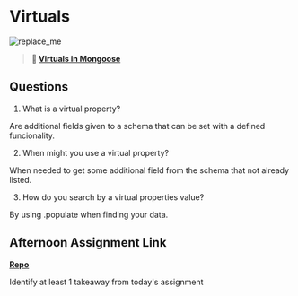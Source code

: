 # Virtuals

![replace_me](https://codeworks.blob.core.windows.net/public/assets/img/illustrations/placeholder.svg)

> **📖 [Virtuals in Mongoose](https://codeworksacademy.com/fs-student-guide/resources/wk5/04-Virtuals)**

## Questions

1. What is a virtual property?

Are additional fields given to a schema that can be set with a defined funcionality.

2. When might you use a virtual property? 

When needed to get some additional field from the schema that not already listed.

3. How do you search by a virtual properties value?

By using .populate when finding your data.

## Afternoon Assignment Link

**[Repo](https://github.com/JoaoLucasMelo/DaPlanets)**

Identify at least 1 takeaway from today's assignment
